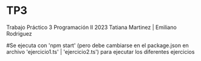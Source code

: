 # TP3
Trabajo Práctico 3 Programación II 2023 Tatiana Martinez | Emiliano Rodriguez

#Se ejecuta con 'npm start' (pero debe cambiarse en el package.json en archivo 'ejercicio1.ts' | 'ejercicio2.ts') para ejecutar los diferentes ejercicios
